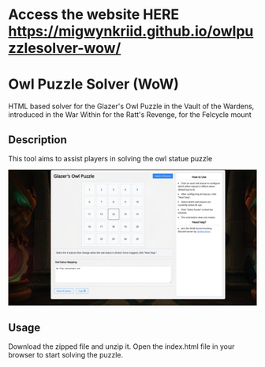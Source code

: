 # **Access the website HERE** https://migwynkriid.github.io/owlpuzzlesolver-wow/
# Owl Puzzle Solver (WoW)

HTML based solver for the Glazer's Owl Puzzle in the Vault of the Wardens, introduced in the War Within for the Ratt's Revenge, for the Felcycle mount

## Description
This tool aims to assist players in solving the owl statue puzzle

![Owl Puzzle Screenshot](./pictures/tool.png)

## Usage
Download the zipped file and unzip it. Open the index.html file in your browser to start solving the puzzle.
